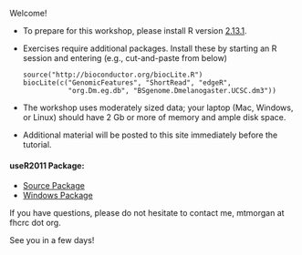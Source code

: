 Welcome!

* To prepare for this workshop, please install R version
  [2.13.1](http://cran.r-project.org).

* Exercises require additional packages. Install these by starting an R
  session and entering (e.g., cut-and-paste from below)

      source("http://bioconductor.org/biocLite.R")
      biocLite(c("GenomicFeatures", "ShortRead", "edgeR",
                 "org.Dm.eg.db", "BSgenome.Dmelanogaster.UCSC.dm3"))

* The workshop uses moderately sized data; your laptop (Mac, Windows,
  or Linux) should have 2 Gb or more of memory and ample disk space.

* Additional material will be posted to this site immediately before
  the tutorial.

#### useR2011 Package:
* [Source Package](useR2011_0.1.0.tar.gz)
* [Windows Package](useR2011_0.1.0.zip)

If you have questions, please do not hesitate to contact me, mtmorgan
at fhcrc dot org.

See you in a few days!
